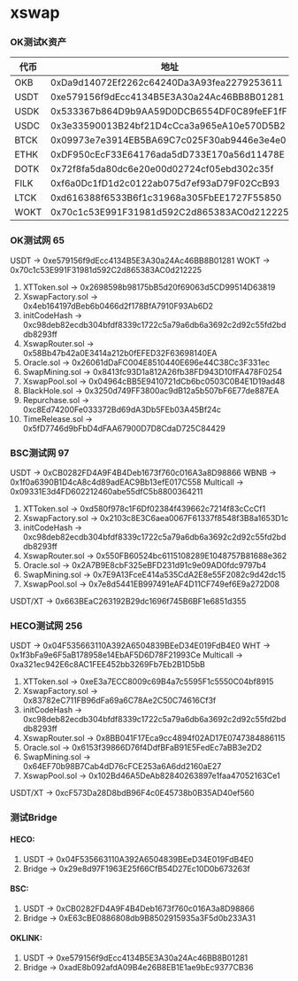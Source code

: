 # xswap
###  OK测试K资产

| 代币 | 地址                                       |
| ---- | ------------------------------------------ |
| OKB  | 0xDa9d14072Ef2262c64240Da3A93fea2279253611 |
| USDT	| 0xe579156f9dEcc4134B5E3A30a24Ac46BB8B01281 |
| USDK	| 0x533367b864D9b9AA59D0DCB6554DF0C89feEF1fF |
| USDC	| 0x3e33590013B24bf21D4cCca3a965eA10e570D5B2 |
| BTCK	| 0x09973e7e3914EB5BA69C7c025F30ab9446e3e4e0 |
| ETHK	| 0xDF950cEcF33E64176ada5dD733E170a56d11478E |
| DOTK	| 0x72f8fa5da80dc6e20e00d02724cf05ebd302c35f |
| FILK	| 0xf6a0Dc1fD1d2c0122ab075d7ef93aD79F02CcB93 |
| LTCK	| 0xd616388f6533B6f1c31968a305FbEE1727F55850 |
| WOKT	| 0x70c1c53E991F31981d592C2d865383AC0d212225 |
### OK测试网 65
USDT -> 0xe579156f9dEcc4134B5E3A30a24Ac46BB8B01281
WOKT -> 0x70c1c53E991F31981d592C2d865383AC0d212225
1. XTToken.sol -> 0x2698598b98175bB5d20f69063d5CD99514D63819
2. XswapFactory.sol -> 0x4eb164197dBeb6b0466d2f178BfA7910F93Ab6D2
1. initCodeHash -> 0xc98deb82ecdb304bfdf8339c1722c5a79a6db6a3692c2d92c55fd2bddb8293ff
3. XswapRouter.sol -> 0x58Bb47b42a0E3414a212b0fEFED32F63698140EA
4. Oracle.sol -> 0x26061dDaFC004E8510440E696e44C38Cc3F331ec
5. SwapMining.sol -> 0x8413fc93D1a812A26fb38FD943D10fFA478F0254
6. XswapPool.sol -> 0x04964cBB5E9410721dCb6bc0503C0B4E1D19ad48
7. BlackHole.sol -> 0x3250d749FF3800ac9dB12a5b507bF6E77de887EA
8. Repurchase.sol -> 0xc8Ed74200Fe033372Bd69dA3Db5FEb03A45Bf24c
9. TimeRelease.sol -> 0x5fD7746d9bFbD4dFAA67900D7D8CdaD725C84429

### BSC测试网 97
USDT -> 0xCB0282FD4A9F4B4Deb1673f760c016A3a8D98866
WBNB -> 0x1f0a6390B1D4cA8c4d89adEAC9Bb13efE017C558
Multicall -> 0x09331E3d4FD602212460abe55dfC5b8800364211
1. XTToken.sol -> 0xd580f978c1F6Df02384f439662c7214f83cCcCf1
2. XswapFactory.sol -> 0x2103c8E3C6aea0067F61337f8548f3B8a1653D1c
3. initCodeHash -> 0xc98deb82ecdb304bfdf8339c1722c5a79a6db6a3692c2d92c55fd2bddb8293ff
4. XswapRouter.sol -> 0x550FB60524bc6115108289E1048757B81688e362
4. Oracle.sol -> 0x2A7B9E8cbF325eBFD231d91c9e09AD0fdc9797b4
5. SwapMining.sol -> 0x7E9A13FceE414a535CdA2E8e55F2082c9d42dc15
6. XswapPool.sol -> 0x7e8d5441EB997491eAF4D11CF749ef6E9a272D08

USDT/XT -> 0x663BEaC263192B29dc1696f745B6BF1e6851d355

### HECO测试网 256
USDT -> 0x04F535663110A392A6504839BEeD34E019FdB4E0
WHT -> 0x1f3bFa9e6F5aB178958e14EbAF5D6D78F21993Ce
Multicall -> 0xa321ec942E6c8AC1FEE452bb3269Fb7Eb2B1D5bB
1. XTToken.sol -> 0xeE3a7ECC8009c69B4a7c5595F1c5550C04bf8915
2. XswapFactory.sol -> 0x83782eC711FB96dFa69a6C78Ae2C50C74616Cf3f
3. initCodeHash -> 0xc98deb82ecdb304bfdf8339c1722c5a79a6db6a3692c2d92c55fd2bddb8293ff
4. XswapRouter.sol -> 0x8BB041F17Eca9cc4894f02AD17E0747384886115
4. Oracle.sol -> 0x6153f39866D76f4DdfBFaB91E5FedEc7aBB3e2D2
5. SwapMining.sol -> 0x64EF70b98B7Cab4dD76cFCE253a6A6dd2160aE27
6. XswapPool.sol -> 0x102Bd46A5DeAb82840263897e1faa47052163Ce1

USDT/XT -> 0xcF573Da28D8bdB96F4c0E45738b0B35AD40ef560

### 测试Bridge
#### HECO:
1. USDT -> 0x04F535663110A392A6504839BEeD34E019FdB4E0
2. Bridge -> 0x29e8d97F1963E25f66CfB54D27Ec10D0b673263f

#### BSC:
1. USDT -> 0xCB0282FD4A9F4B4Deb1673f760c016A3a8D98866
2. Bridge -> 0xE63cBE0886808db9B8502915935a3F5d0b233A31

#### OKLINK:
1. USDT -> 0xe579156f9dEcc4134B5E3A30a24Ac46BB8B01281
2. Bridge -> 0xadE8b092afdA09B4e26B8EB1E1ae9bEc9377CB36